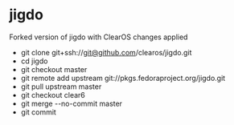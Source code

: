 # jigdo

Forked version of jigdo with ClearOS changes applied

* git clone git+ssh://git@github.com/clearos/jigdo.git
* cd jigdo
* git checkout master
* git remote add upstream git://pkgs.fedoraproject.org/jigdo.git
* git pull upstream master
* git checkout clear6
* git merge --no-commit master
* git commit
